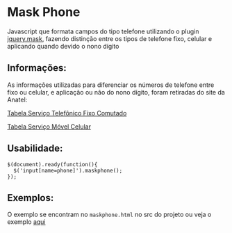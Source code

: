 Mask Phone
==========
Javascript que formata campos do tipo telefone utilizando o plugin [jquery.mask](https://github.com/igorescobar/jQuery-Mask-Plugin), fazendo distinção entre os tipos de telefone fixo, celular e aplicando quando devido o nono dígito

Informações:
------------
As informações utilizadas para diferenciar os números de telefone entre fixo ou celular, e aplicação ou não do nono dígito, foram retiradas do site da Anatel:

[Tabela Serviço Telefônico Fixo Comutado](http://www.anatel.gov.br/setorregulado/index.php?option=com_content&view=article&id=331)

[Tabela Serviço Móvel Celular](http://www.anatel.gov.br/setorregulado/index.php?option=com_content&view=article&id=330)

Usabilidade:
------------

    $(document).ready(function(){
      $('input[name=phone]').maskphone();
    });

Exemplos:
---------
O exemplo se encontram no ```maskphone.html``` no src do projeto ou veja o exemplo [aqui](http://output.jsbin.com/poteko)
